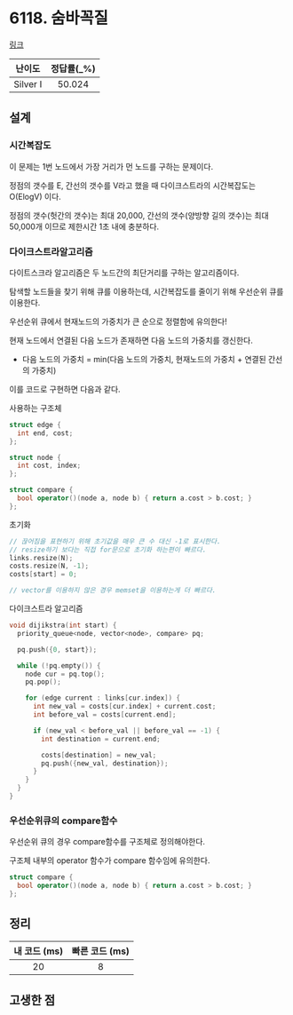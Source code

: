 # 6118. 숨바꼭질

[링크](https://www.acmicpc.net/problem/6118)

|  난이도  | 정답률(\_%) |
| :------: | :---------: |
| Silver I |   50.024    |

## 설계

### 시간복잡도

이 문제는 1번 노드에서 가장 거리가 먼 노드를 구하는 문제이다.

정점의 갯수를 E, 간선의 갯수를 V라고 했을 때
다이크스트라의 시간복잡도는 O(ElogV) 이다.

정점의 갯수(헛간의 갯수)는 최대 20,000, 간선의 갯수(양방향 길의 갯수)는 최대 50,000개 이므로 제한시간 1초 내에 충분하다.

### 다이크스트라알고리즘

다이트스크라 알고리즘은 두 노드간의 최단거리를 구하는 알고리즘이다.

탐색할 노드들을 찾기 위해 큐를 이용하는데, 시간복잡도를 줄이기 위해 우선순위 큐를 이용한다.

우선순위 큐에서 현재노드의 가중치가 큰 순으로 정렬함에 유의한다!

현재 노드에서 연결된 다음 노드가 존재하면 다음 노드의 가중치를 갱신한다.

- 다음 노드의 가중치 = min(다음 노드의 가중치, 현재노드의 가중치 + 연결된 간선의 가중치)

이를 코드로 구현하면 다음과 같다.

사용하는 구조체

```cpp
struct edge {
  int end, cost;
};

struct node {
  int cost, index;
};

struct compare {
  bool operator()(node a, node b) { return a.cost > b.cost; }
};
```

초기화

```cpp
// 끊어짐을 표현하기 위해 초기값을 매우 큰 수 대신 -1로 표시한다.
// resize하기 보다는 직접 for문으로 초기화 하는편이 빠르다.
links.resize(N);
costs.resize(N, -1);
costs[start] = 0;

// vector를 이용하지 않은 경우 memset을 이용하는게 더 빠르다.
```

다이크스트라 알고리즘

```cpp
void dijikstra(int start) {
  priority_queue<node, vector<node>, compare> pq;

  pq.push({0, start});

  while (!pq.empty()) {
    node cur = pq.top();
    pq.pop();

    for (edge current : links[cur.index]) {
      int new_val = costs[cur.index] + current.cost;
      int before_val = costs[current.end];

      if (new_val < before_val || before_val == -1) {
        int destination = current.end;

        costs[destination] = new_val;
        pq.push({new_val, destination});
      }
    }
  }
}
```

### 우선순위큐의 compare함수

우선순위 큐의 경우 compare함수를 구조체로 정의해야한다.

구조체 내부의 operator 함수가 compare 함수임에 유의한다.

```cpp
struct compare {
  bool operator()(node a, node b) { return a.cost > b.cost; }
};
```

## 정리

| 내 코드 (ms) | 빠른 코드 (ms) |
| :----------: | :------------: |
|      20      |       8        |

## 고생한 점
